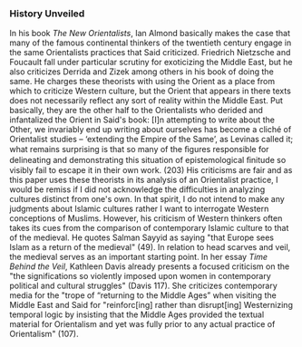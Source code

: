 ### History Unveiled

In his book _The New Orientalists_, Ian Almond basically makes the case that many of the famous continental thinkers of the twentieth century engage in the same Orientalists practices that Said criticized. Friedrich Nietzsche and Foucault fall under particular scrutiny for exoticizing the Middle East, but he also criticizes Derrida and Zizek among others in his book of doing the same. He charges these theorists with using the Orient as a place from which to criticize Western culture, but the Orient that appears in there texts does not necessarily reflect any sort of reality within the Middle East. Put basically, they are the other half to the Orientalists who derided and infantalized the Orient in Said's book: 
    [I]n attempting to write about the Other, we invariably end up writing about ourselves has become a cliché of Orientalist studies – ‘extending the Empire of the Same’, as Levinas called it; what remains surprising is that so many of the ﬁgures responsible for delineating and demonstrating this situation of epistemological ﬁnitude so visibly fail to escape it in their own work. (203)
 His criticisms are fair and as this paper uses these theorists in its analysis of an Orientalist practice, I would be remiss if I did not acknowledge the difficulties in analyzing cultures distinct from one's own. In that spirit, I do not intend to make any judgments about Islamic cultures rather I want to interrogate Western conceptions of Muslims. However, his criticism of Western thinkers often takes its cues from the comparison of contemporary Islamic culture to that of the medieval. He quotes Salman Sayyid as saying "that Europe sees Islam as a return of the medieval" (49). In relation to head scarves and veil, the medieval serves as an important starting point.
 In her essay _Time Behind the Veil_, Kathleen Davis already presents a focused criticism on the "the significations so violently imposed upon women in contemporary political and cultural struggles" (Davis 117). She criticizes contemporary media for the "trope of “returning to the Middle Ages” when visiting the Middle East and Said for "reinforc[ing] rather than disrupt[ing] Westernizing temporal logic by insisting that the Middle Ages provided the textual material for Orientalism and yet was fully prior to any actual practice of Orientalism" (107). 